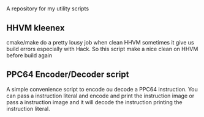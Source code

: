 # 
A repository for my utility scripts

## HHVM kleenex

cmake/make do a pretty lousy job when clean HHVM sometimes it give us build 
errors especially with Hack. So this script make a nice clean on HHVM before 
build again

## PPC64 Encoder/Decoder script

A simple convenience script to encode ou decode a PPC64 instruction. You can 
pass a instruction literal and encode and print the instruction image or pass a 
instruction image and it will decode the instruction printing the instruction 
literal.
